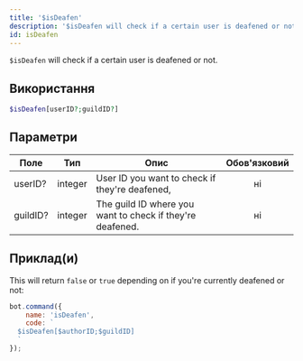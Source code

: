 ```yaml
---
title: '$isDeafen'
description: '$isDeafen will check if a certain user is deafened or not.'
id: isDeafen
---
```


`$isDeafen` will check if a certain user is deafened or not.

## Використання

```php
$isDeafen[userID?;guildID?]
```

## Параметри

| Поле     | Тип     | Опис                                                      | Обов'язковий |
| -------- | ------- | --------------------------------------------------------- |:------------:|
| userID?  | integer | User ID you want to check if they're deafened,            |      ні      |
| guildID? | integer | The guild ID where you want to check if they're deafened. |      ні      |

## Приклад(и)

This will return `false` or `true` depending on if you're currently deafened or not:

```javascript
bot.command({
    name: 'isDeafen',
    code: `
  $isDeafen[$authorID;$guildID]
  `
});
```
